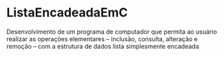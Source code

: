 # ListaEncadeadaEmC
Desenvolvimento de um programa de computador que permita ao usuário realizar as operações elementares – inclusão, consulta, alteração e remoção – com a estrutura de dados lista simplesmente encadeada
